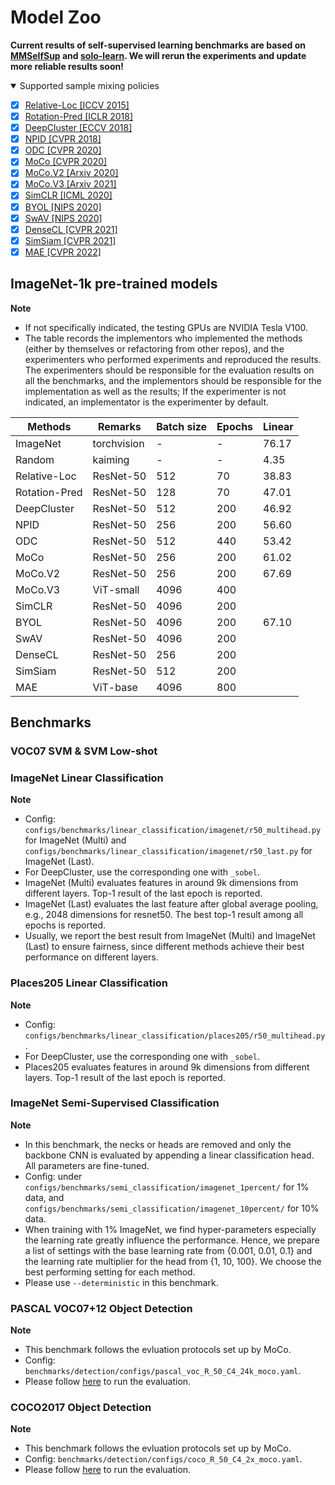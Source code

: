 # Model Zoo

**Current results of self-supervised learning benchmarks are based on [MMSelfSup](https://github.com/open-mmlab/mmselfsup) and [solo-learn](https://github.com/vturrisi/solo-learn). We will rerun the experiments and update more reliable results soon!**

<details open>
<summary>Supported sample mixing policies</summary>

- [x] [Relative-Loc [ICCV 2015]](https://arxiv.org/abs/1505.05192)
- [x] [Rotation-Pred [ICLR 2018]](https://arxiv.org/abs/1803.07728)
- [x] [DeepCluster [ECCV 2018]](https://arxiv.org/abs/1807.05520)
- [x] [NPID [CVPR 2018]](https://arxiv.org/abs/1805.01978)
- [x] [ODC [CVPR 2020]](https://arxiv.org/abs/2006.10645)
- [x] [MoCo [CVPR 2020]](https://arxiv.org/abs/1911.05722)
- [x] [MoCo.V2 [Arxiv 2020]](https://arxiv.org/abs/2003.04297)
- [x] [MoCo.V3 [Arxiv 2021]](https://arxiv.org/abs/2104.02057)
- [x] [SimCLR [ICML 2020]](https://arxiv.org/abs/2002.05709)
- [x] [BYOL [NIPS 2020]](https://arxiv.org/abs/2006.07733)
- [x] [SwAV [NIPS 2020]](https://arxiv.org/abs/2006.09882)
- [x] [DenseCL [CVPR 2021]](https://arxiv.org/abs/2011.09157)
- [x] [SimSiam [CVPR 2021]](https://arxiv.org/abs/2011.10566)
- [x] [MAE [CVPR 2022]](https://arxiv.org/abs/2111.06377)

</details>

## ImageNet-1k pre-trained models
**Note**
* If not specifically indicated, the testing GPUs are NVIDIA Tesla V100.
* The table records the implementors who implemented the methods (either by themselves or refactoring from other repos), and the experimenters who performed experiments and reproduced the results. The experimenters should be responsible for the evaluation results on all the benchmarks, and the implementors should be responsible for the implementation as well as the results; If the experimenter is not indicated, an implementator is the experimenter by default.

| Methods       | Remarks     | Batch size | Epochs | Linear |
|---------------|-------------|------------|--------|--------|
| ImageNet      | torchvision | -          | -      | 76.17  |
| Random        | kaiming     | -          | -      | 4.35   |
| Relative-Loc  | ResNet-50   | 512        | 70     | 38.83  |
| Rotation-Pred | ResNet-50   | 128        | 70     | 47.01  |
| DeepCluster   | ResNet-50   | 512        | 200    | 46.92  |
| NPID          | ResNet-50   | 256        | 200    | 56.60  |
| ODC           | ResNet-50   | 512        | 440    | 53.42  |
| MoCo          | ResNet-50   | 256        | 200    | 61.02  |
| MoCo.V2       | ResNet-50   | 256        | 200    | 67.69  |
| MoCo.V3       | ViT-small   | 4096       | 400    |        |
| SimCLR        | ResNet-50   | 4096       | 200    |        |
| BYOL          | ResNet-50   | 4096       | 200    | 67.10  |
| SwAV          | ResNet-50   | 4096       | 200    |        |
| DenseCL       | ResNet-50   | 256        | 200    |        |
| SimSiam       | ResNet-50   | 512        | 200    |        |
| MAE           | ViT-base    | 4096       | 800    |        |


## Benchmarks

### VOC07 SVM & SVM Low-shot


### ImageNet Linear Classification

**Note**
* Config: `configs/benchmarks/linear_classification/imagenet/r50_multihead.py` for ImageNet (Multi) and `configs/benchmarks/linear_classification/imagenet/r50_last.py` for ImageNet (Last).
* For DeepCluster, use the corresponding one with `_sobel`.
* ImageNet (Multi) evaluates features in around 9k dimensions from different layers. Top-1 result of the last epoch is reported.
* ImageNet (Last) evaluates the last feature after global average pooling, e.g., 2048 dimensions for resnet50. The best top-1 result among all epochs is reported.
* Usually, we report the best result from ImageNet (Multi) and ImageNet (Last) to ensure fairness, since different methods achieve their best performance on different layers.


### Places205 Linear Classification

**Note**
* Config: `configs/benchmarks/linear_classification/places205/r50_multihead.py`.
* For DeepCluster, use the corresponding one with `_sobel`.
* Places205 evaluates features in around 9k dimensions from different layers. Top-1 result of the last epoch is reported.


### ImageNet Semi-Supervised Classification

**Note**
* In this benchmark, the necks or heads are removed and only the backbone CNN is evaluated by appending a linear classification head. All parameters are fine-tuned.
* Config: under `configs/benchmarks/semi_classification/imagenet_1percent/` for 1% data, and `configs/benchmarks/semi_classification/imagenet_10percent/` for 10% data.
* When training with 1% ImageNet, we find hyper-parameters especially the learning rate greatly influence the performance. Hence, we prepare a list of settings with the base learning rate from \{0.001, 0.01, 0.1\} and the learning rate multiplier for the head from \{1, 10, 100\}. We choose the best performing setting for each method.
* Please use `--deterministic` in this benchmark.


### PASCAL VOC07+12 Object Detection

**Note**
* This benchmark follows the evluation protocols set up by MoCo.
* Config: `benchmarks/detection/configs/pascal_voc_R_50_C4_24k_moco.yaml`.
* Please follow [here](GETTING_STARTED.md#voc0712--coco17-object-detection) to run the evaluation.


### COCO2017 Object Detection

**Note**
* This benchmark follows the evluation protocols set up by MoCo.
* Config: `benchmarks/detection/configs/coco_R_50_C4_2x_moco.yaml`.
* Please follow [here](GETTING_STARTED.md#voc0712--coco17-object-detection) to run the evaluation.
